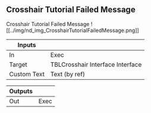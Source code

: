 ## Crosshair Tutorial Failed Message
Crosshair Tutorial Failed Message
![[../img/nd_img_CrosshairTutorialFailedMessage.png]]

|Inputs||
|--|--|
| In | Exec |
| Target | TBLCrosshair Interface Interface |
| Custom Text | Text (by ref) |

|Outputs||
|--|--|
| Out | Exec |
